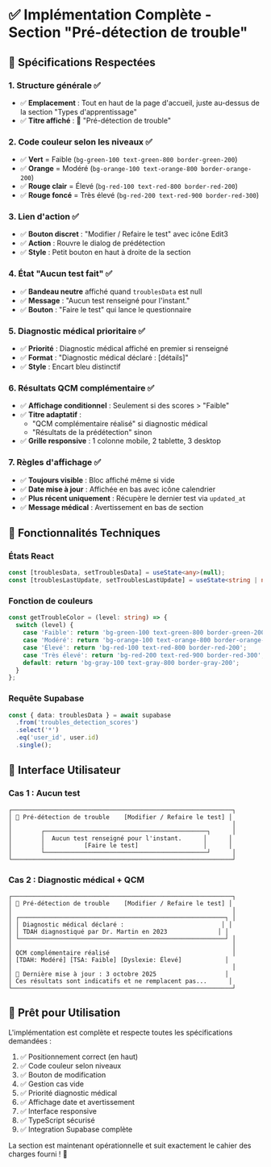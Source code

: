 # ✅ Implémentation Complète - Section "Pré-détection de trouble"

## 🎯 Spécifications Respectées

### 1. Structure générale ✅
- ✅ **Emplacement** : Tout en haut de la page d'accueil, juste au-dessus de la section "Types d'apprentissage"
- ✅ **Titre affiché** : 🧠 "Pré-détection de trouble"

### 2. Code couleur selon les niveaux ✅
- ✅ **Vert** = Faible (`bg-green-100 text-green-800 border-green-200`)
- ✅ **Orange** = Modéré (`bg-orange-100 text-orange-800 border-orange-200`)
- ✅ **Rouge clair** = Élevé (`bg-red-100 text-red-800 border-red-200`)
- ✅ **Rouge foncé** = Très élevé (`bg-red-200 text-red-900 border-red-300`)

### 3. Lien d'action ✅
- ✅ **Bouton discret** : "Modifier / Refaire le test" avec icône Edit3
- ✅ **Action** : Rouvre le dialog de prédétection
- ✅ **Style** : Petit bouton en haut à droite de la section

### 4. État "Aucun test fait" ✅
- ✅ **Bandeau neutre** affiché quand `troublesData` est null
- ✅ **Message** : "Aucun test renseigné pour l'instant."
- ✅ **Bouton** : "Faire le test" qui lance le questionnaire

### 5. Diagnostic médical prioritaire ✅
- ✅ **Priorité** : Diagnostic médical affiché en premier si renseigné
- ✅ **Format** : "Diagnostic médical déclaré : [détails]"
- ✅ **Style** : Encart bleu distinctif

### 6. Résultats QCM complémentaire ✅
- ✅ **Affichage conditionnel** : Seulement si des scores > "Faible"
- ✅ **Titre adaptatif** : 
  - "QCM complémentaire réalisé" si diagnostic médical
  - "Résultats de la prédétection" sinon
- ✅ **Grille responsive** : 1 colonne mobile, 2 tablette, 3 desktop

### 7. Règles d'affichage ✅
- ✅ **Toujours visible** : Bloc affiché même si vide
- ✅ **Date mise à jour** : Affichée en bas avec icône calendrier
- ✅ **Plus récent uniquement** : Récupère le dernier test via `updated_at`
- ✅ **Message médical** : Avertissement en bas de section

## 🔧 Fonctionnalités Techniques

### États React
```typescript
const [troublesData, setTroublesData] = useState<any>(null);
const [troublesLastUpdate, setTroublesLastUpdate] = useState<string | null>(null);
```

### Fonction de couleurs
```typescript
const getTroubleColor = (level: string) => {
  switch (level) {
    case 'Faible': return 'bg-green-100 text-green-800 border-green-200';
    case 'Modéré': return 'bg-orange-100 text-orange-800 border-orange-200';
    case 'Élevé': return 'bg-red-100 text-red-800 border-red-200';
    case 'Très élevé': return 'bg-red-200 text-red-900 border-red-300';
    default: return 'bg-gray-100 text-gray-800 border-gray-200';
  }
};
```

### Requête Supabase
```typescript
const { data: troublesData } = await supabase
  .from('troubles_detection_scores')
  .select('*')
  .eq('user_id', user.id)
  .single();
```

## 🎨 Interface Utilisateur

### Cas 1 : Aucun test
```
┌─────────────────────────────────────────────────────────────┐
│ 🧠 Pré-détection de trouble    [Modifier / Refaire le test] │
│                                                             │
│        ┌─────────────────────────────────────────────┐      │
│        │  Aucun test renseigné pour l'instant.      │      │
│        │           [Faire le test]                  │      │
│        └─────────────────────────────────────────────┘      │
└─────────────────────────────────────────────────────────────┘
```

### Cas 2 : Diagnostic médical + QCM
```
┌─────────────────────────────────────────────────────────────┐
│ 🧠 Pré-détection de trouble    [Modifier / Refaire le test] │
│                                                             │
│ ┌─────────────────────────────────────────────────────────┐ │
│ │ Diagnostic médical déclaré :                           │ │
│ │ TDAH diagnostiqué par Dr. Martin en 2023              │ │
│ └─────────────────────────────────────────────────────────┘ │
│                                                             │
│ QCM complémentaire réalisé                                  │
│ [TDAH: Modéré] [TSA: Faible] [Dyslexie: Élevé]            │
│                                                             │
│ 📅 Dernière mise à jour : 3 octobre 2025                   │
│ Ces résultats sont indicatifs et ne remplacent pas...      │
└─────────────────────────────────────────────────────────────┘
```

## 🚀 Prêt pour Utilisation

L'implémentation est complète et respecte toutes les spécifications demandées :

1. ✅ Positionnement correct (en haut)
2. ✅ Code couleur selon niveaux
3. ✅ Bouton de modification
4. ✅ Gestion cas vide
5. ✅ Priorité diagnostic médical
6. ✅ Affichage date et avertissement
7. ✅ Interface responsive
8. ✅ TypeScript sécurisé
9. ✅ Integration Supabase complète

La section est maintenant opérationnelle et suit exactement le cahier des charges fourni ! 🎉